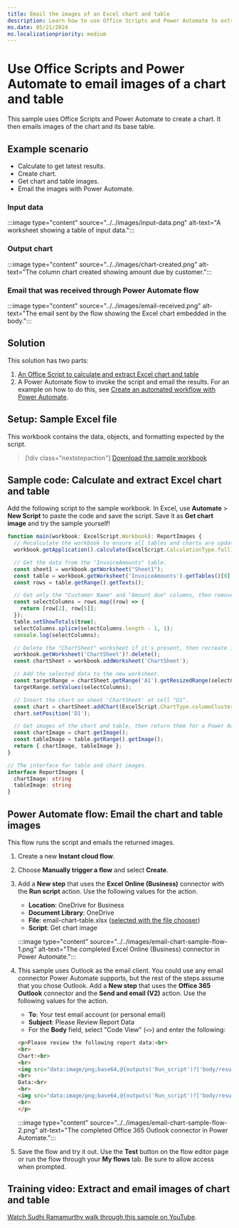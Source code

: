 ```yaml
---
title: Email the images of an Excel chart and table
description: Learn how to use Office Scripts and Power Automate to extract and email the images of an Excel chart and table.
ms.date: 05/21/2024
ms.localizationpriority: medium
---
```


# Use Office Scripts and Power Automate to email images of a chart and table

This sample uses Office Scripts and Power Automate to create a chart. It then emails images of the chart and its base table.

## Example scenario

* Calculate to get latest results.
* Create chart.
* Get chart and table images.
* Email the images with Power Automate.

### Input data

:::image type="content" source="../../images/input-data.png" alt-text="A worksheet showing a table of input data.":::

### Output chart

:::image type="content" source="../../images/chart-created.png" alt-text="The column chart created showing amount due by customer.":::

### Email that was received through Power Automate flow

:::image type="content" source="../../images/email-received.png" alt-text="The email sent by the flow showing the Excel chart embedded in the body.":::

## Solution

This solution has two parts:

1. [An Office Script to calculate and extract Excel chart and table](#sample-code-calculate-and-extract-excel-chart-and-table)
1. A Power Automate flow to invoke the script and email the results. For an example on how to do this, see [Create an automated workflow with Power Automate](../../tutorials/excel-power-automate-returns.md#create-an-automated-workflow-with-power-automate).

## Setup: Sample Excel file

This workbook contains the data, objects, and formatting expected by the script.

> [!div class="nextstepaction"]
> [Download the sample workbook](email-chart-table.xlsx)

## Sample code: Calculate and extract Excel chart and table

Add the following script to the sample workbook. In Excel, use **Automate** > **New Script** to paste the code and save the script. Save it as **Get chart image** and try the sample yourself!

```TypeScript
function main(workbook: ExcelScript.Workbook): ReportImages {
  // Recalculate the workbook to ensure all tables and charts are updated.
  workbook.getApplication().calculate(ExcelScript.CalculationType.full);

  // Get the data from the "InvoiceAmounts" table.
  const sheet1 = workbook.getWorksheet("Sheet1");
  const table = workbook.getWorksheet('InvoiceAmounts').getTables()[0];
  const rows = table.getRange().getTexts();

  // Get only the "Customer Name" and "Amount due" columns, then remove the "Total" row.
  const selectColumns = rows.map((row) => {
    return [row[2], row[5]];
  });
  table.setShowTotals(true);
  selectColumns.splice(selectColumns.length - 1, 1);
  console.log(selectColumns);

  // Delete the "ChartSheet" worksheet if it's present, then recreate it.
  workbook.getWorksheet('ChartSheet')?.delete();
  const chartSheet = workbook.addWorksheet('ChartSheet');

  // Add the selected data to the new worksheet.
  const targetRange = chartSheet.getRange('A1').getResizedRange(selectColumns.length - 1, selectColumns[0].length - 1);
  targetRange.setValues(selectColumns);

  // Insert the chart on sheet 'ChartSheet' at cell "D1".
  const chart = chartSheet.addChart(ExcelScript.ChartType.columnClustered, targetRange);
  chart.setPosition('D1');

  // Get images of the chart and table, then return them for a Power Automate flow.
  const chartImage = chart.getImage();
  const tableImage = table.getRange().getImage();
  return { chartImage, tableImage };
}

// The interface for table and chart images.
interface ReportImages {
  chartImage: string
  tableImage: string
}
```

## Power Automate flow: Email the chart and table images

This flow runs the script and emails the returned images.

1. Create a new **Instant cloud flow**.

1. Choose **Manually trigger a flow** and select **Create**.

1. Add a **New step** that uses the **Excel Online (Business)** connector with the **Run script** action. Use the following values for the action.
    * **Location**: OneDrive for Business
    * **Document Library**: OneDrive
    * **File**: email-chart-table.xlsx ([selected with the file chooser](../../testing/power-automate-troubleshooting.md#select-workbooks-with-the-file-browser-control))
    * **Script**: Get chart image

    :::image type="content" source="../../images/email-chart-sample-flow-1.png" alt-text="The completed Excel Online (Business) connector in Power Automate.":::

1. This sample uses Outlook as the email client. You could use any email connector Power Automate supports, but the rest of the steps assume that you chose Outlook. Add a **New step** that uses the **Office 365 Outlook** connector and the **Send and email (V2)** action. Use the following values for the action.
    * **To**: Your test email account (or personal email)
    * **Subject**: Please Review Report Data
    * For the **Body** field, select "Code View" (`<>`) and enter the following:

    ```HTML
    <p>Please review the following report data:<br>
    <br>
    Chart:<br>
    <br>
    <img src="data:image/png;base64,@{outputs('Run_script')?['body/result/chartImage']}"/>
    <br>
    Data:<br>
    <br>
    <img src="data:image/png;base64,@{outputs('Run_script')?['body/result/tableImage']}"/>
    <br>
    </p>
    ```

    :::image type="content" source="../../images/email-chart-sample-flow-2.png" alt-text="The completed Office 365 Outlook connector in Power Automate.":::

1. Save the flow and try it out. Use the **Test** button on the flow editor page or run the flow through your **My flows** tab. Be sure to allow access when prompted.

## Training video: Extract and email images of chart and table

[Watch Sudhi Ramamurthy walk through this sample on YouTube](https://youtu.be/152GJyqc-Kw).
